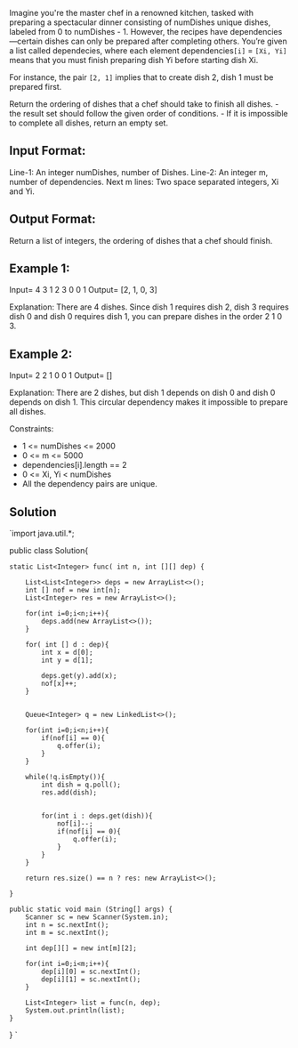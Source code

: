 
Imagine you're the master chef in a renowned kitchen, tasked with preparing a 
spectacular dinner consisting of numDishes unique dishes, labeled from 
0 to numDishes - 1. However, the recipes have dependencies—certain dishes can 
only be prepared after completing others. You’re given a list called dependecies, 
where each element dependencies`[i]` = `[Xi, Yi]` means that you must finish 
preparing dish Yi before starting dish Xi.

For instance, the pair `[2, 1]` implies that to create dish 2, 
dish 1 must be prepared first.  

Return the ordering of dishes that a chef should take to finish all dishes.
	- the result set should follow the given order of conditions.
	- If it is impossible to complete all dishes, return an empty set.


Input Format:
-------------
Line-1: An integer numDishes, number of Dishes.
Line-2: An integer m, number of dependencies.
Next m lines: Two space separated integers, Xi and Yi.

Output Format:
--------------
Return a list of integers, the ordering of dishes that a chef should finish.

Example 1:
------------
Input=
4
3
1 2
3 0
0 1
Output=
[2, 1, 0, 3]


Explanation: There are 4 dishes. Since dish 1 requires dish 2, dish 3 requires 
dish 0 and dish 0 requires dish 1, you can prepare dishes in the order 2 1 0 3.


Example 2:
----------
Input=
2
2
1 0
0 1
Output=
[]

Explanation: There are 2 dishes, but dish 1 depends on dish 0 and dish 0 depends 
on dish 1. This circular dependency makes it impossible to prepare all dishes.

Constraints:

- 1 <= numDishes <= 2000  
- 0 <= m <= 5000  
- dependencies[i].length == 2  
- 0 <= Xi, Yi < numDishes  
- All the dependency pairs are unique.


## Solution

`import java.util.*;

public class Solution{
    
    static List<Integer> func( int n, int [][] dep) {
        
        List<List<Integer>> deps = new ArrayList<>();
        int [] nof = new int[n];
        List<Integer> res = new ArrayList<>();
        
        for(int i=0;i<n;i++){
            deps.add(new ArrayList<>());
        }
        
        for( int [] d : dep){
            int x = d[0];
            int y = d[1];
            
            deps.get(y).add(x);
            nof[x]++;
        }
        
        
        Queue<Integer> q = new LinkedList<>();
        
        for(int i=0;i<n;i++){
            if(nof[i] == 0){
                q.offer(i);
            }
        }
        
        while(!q.isEmpty()){
            int dish = q.poll();
            res.add(dish);
            
            
            for(int i : deps.get(dish)){
                nof[i]--;
                if(nof[i] == 0){
                    q.offer(i);
                }
            }
        }
        
        return res.size() == n ? res: new ArrayList<>();
        
    }
    
    public static void main (String[] args) {
        Scanner sc = new Scanner(System.in);
        int n = sc.nextInt();
        int m = sc.nextInt();
        
        int dep[][] = new int[m][2];
        
        for(int i=0;i<m;i++){
            dep[i][0] = sc.nextInt();
            dep[i][1] = sc.nextInt();
        }
        
        List<Integer> list = func(n, dep);
        System.out.println(list);
    }
} `